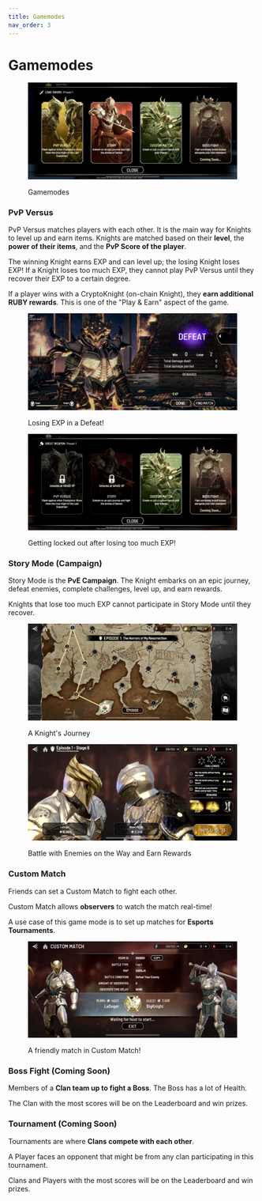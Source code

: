 ```yaml
---
title: Gamemodes
nav_order: 3
---
```


# Gamemodes

<figure><img src=".gitbook/assets/IMG_5567.PNG" alt=""><figcaption><p>Gamemodes</p></figcaption></figure>

### PvP Versus

PvP Versus matches players with each other. It is the main way for Knights to level up and earn items. Knights are matched based on their **level**, the **power of their items**, and the **PvP Score of the player**.

The winning Knight earns EXP and can level up; the losing Knight loses EXP! If a Knight loses too much EXP, they cannot play PvP Versus until they recover their EXP to a certain degree.

If a player wins with a CryptoKnight (on-chain Knight), they **earn additional RUBY rewards**. This is one of the "Play & Earn" aspect of the game.

<figure><img src=".gitbook/assets/IMG_5569.PNG" alt=""><figcaption><p>Losing EXP in a Defeat!</p></figcaption></figure>

<figure><img src=".gitbook/assets/IMG_5570.PNG" alt=""><figcaption><p>Getting locked out after losing too much EXP!</p></figcaption></figure>

### Story Mode (Campaign)

Story Mode is the **PvE Campaign**. The Knight embarks on an epic journey, defeat enemies, complete challenges, level up, and earn rewards.

Knights that lose too much EXP cannot participate in Story Mode until they recover.

<figure><img src=".gitbook/assets/IMG_5571.PNG" alt=""><figcaption><p>A Knight's Journey</p></figcaption></figure>

<figure><img src=".gitbook/assets/IMG_5572.PNG" alt=""><figcaption><p>Battle with Enemies on the Way and Earn Rewards</p></figcaption></figure>

### Custom Match

Friends can set a Custom Match to fight each other.

Custom Match allows **observers** to watch the match real-time!

A use case of this game mode is to set up matches for **Esports Tournaments**.

<figure><img src=".gitbook/assets/IMG_5573.PNG" alt=""><figcaption><p>A friendly match in Custom Match!</p></figcaption></figure>

### Boss Fight (Coming Soon)

Members of a **Clan team up to fight a Boss**. The Boss has a lot of Health.

The Clan with the most scores will be on the Leaderboard and win prizes.

### Tournament (Coming Soon)

Tournaments are where **Clans compete with each other**.

A Player faces an opponent that might be from any clan participating in this tournament.

Clans and Players with the most scores will be on the Leaderboard and win prizes.
